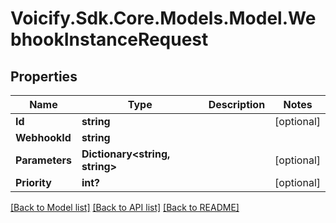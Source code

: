 # Voicify.Sdk.Core.Models.Model.WebhookInstanceRequest
## Properties

Name | Type | Description | Notes
------------ | ------------- | ------------- | -------------
**Id** | **string** |  | [optional] 
**WebhookId** | **string** |  | 
**Parameters** | **Dictionary&lt;string, string&gt;** |  | [optional] 
**Priority** | **int?** |  | [optional] 

[[Back to Model list]](../README.md#documentation-for-models) [[Back to API list]](../README.md#documentation-for-api-endpoints) [[Back to README]](../README.md)


